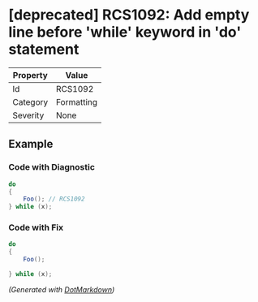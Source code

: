 # \[deprecated\] RCS1092: Add empty line before 'while' keyword in 'do' statement

| Property | Value      |
| -------- | ---------- |
| Id       | RCS1092    |
| Category | Formatting |
| Severity | None       |

## Example

### Code with Diagnostic

```csharp
do
{
    Foo(); // RCS1092
} while (x);
```

### Code with Fix

```csharp
do
{
    Foo();

} while (x);
```


*\(Generated with [DotMarkdown](http://github.com/JosefPihrt/DotMarkdown)\)*